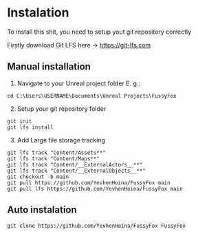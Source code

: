 # Instalation

To install this shit, you need to setup yout git repository correctly

Firstly download Git LFS here -> https://git-lfs.com

## Manual installation

1. Navigate to your Unreal project folder
E. g.:
```console
cd C:\Users\USERNAME\Documents\Unreal Projects\FussyFox
```
2. Setup your git repository folder
```console
git init
git lfs install
```
3. Add Large file storage tracking
```Console
git lfs track "Content/Assets**"
git lfs track "Content/Maps**"
git lfs track "Content/__ExternalActors__**"
git lfs track "Content/__ExternalObjects__**"
git checkout -b main
git pull https://github.com/YevhenHoina/FussyFox main
git pull lfs https://github.com/YevhenHoina/FussyFox main
```

## Auto instalation
```console
git clone https://github.com/YevhenHoina/FussyFox FussyFox
```
